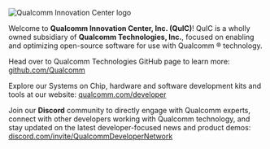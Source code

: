   ![Qualcomm Innovation Center logo](https://raw.githubusercontent.com/quic/.github/main/profile/quic_logo.png)
  
Welcome to **Qualcomm Innovation Center, Inc. (QuIC)**! QuIC is a wholly owned subsidiary of **Qualcomm Technologies, Inc.**, focused on enabling and optimizing open-source software for use with Qualcomm ® technology. 

Head over to Qualcomm Technologies GitHub page to learn more: [github.com/Qualcomm](https://github.com/qualcomm)

Explore our Systems on Chip, hardware and software development kits and tools at our website: [qualcomm.com/developer](https://www.qualcomm.com/developer)

Join our **Discord** community to directly engage with Qualcomm experts, connect with other developers working with Qualcomm technology, and stay updated on the latest developer-focused news and product demos: [discord.com/invite/QualcommDeveloperNetwork](https://discord.com/invite/qualcommdevelopernetwork)

